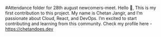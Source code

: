 #Attendance folder for 28th august newcomers-meet.
Hello 👋,
This is my first contribution to this project. My name is Chetan Jangir, and I’m passionate about Cloud, React, and DevOps. I’m excited to start contributing and learning from this community.
Check my profile here  - https://chetandoes.dev
